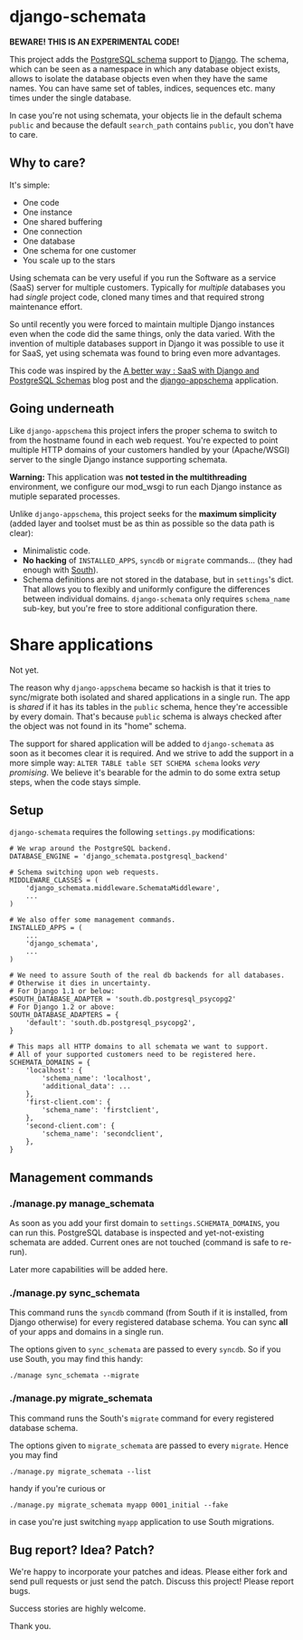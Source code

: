 django-schemata
===============

**BEWARE! THIS IS AN EXPERIMENTAL CODE!**

This project adds the [PostgreSQL schema](http://www.postgresql.org/docs/8.4/static/ddl-schemas.html)
support to [Django](http://www.djangoproject.com/). The schema, which can
be seen as a namespace in which any database object exists, allows to isolate
the database objects even when they have the same names. You can have same set
of tables, indices, sequences etc. many times under the single database.

In case you're not using schemata, your objects lie in the default schema
`public` and because the default `search_path` contains `public`,
you don't have to care.

Why to care?
------------

It's simple: 

* One code
* One instance
* One shared buffering
* One connection
* One database
* One schema for one customer
* You scale up to the stars

Using schemata can be very useful if you run the Software as a service (SaaS)
server for multiple customers. Typically for *multiple* databases you had *single*
project code, cloned many times and that required strong maintenance effort. 

So until recently you were forced to maintain multiple Django instances even
when the code did the same things, only the data varied. With the invention
of multiple databases support in Django it was possible to use it for SaaS,
yet using schemata was found to bring even more advantages.

This code was inspired by the [A better way : SaaS with Django and PostgreSQL Schemas](http://tidbids.posterous.com/saas-with-django-and-postgresql-schemas)
blog post and the [django-appschema](https://bitbucket.org/cedarlab/django-appschema/src)
application.

Going underneath
----------------

Like `django-appschema` this project infers the proper schema to switch to
from the hostname found in each web request. You're expected to point
multiple HTTP domains of your customers handled by your (Apache/WSGI) server
to the single Django instance supporting schemata.

**Warning:** This application was **not tested in the multithreading**
environment, we configure our mod_wsgi to run each Django instance
as mutiple separated processes.

Unlike `django-appschema`, this project seeks for the **maximum simplicity**
(added layer and toolset must be as thin as possible so the data path is clear):

* Minimalistic code.
* **No hacking** of `INSTALLED_APPS`, `syncdb` or `migrate` commands...
  (they had enough with [South](http://south.aeracode.org/)).
* Schema definitions are not stored in the database, but in `settings`'s dict.
  That allows you to flexibly and uniformly configure the differences between
  individual domains. `django-schemata` only requires `schema_name` sub-key,
  but you're free to store additional configuration there. 

Share applications
==================

Not yet.

The reason why `django-appschema` became so hackish is that it tries to
sync/migrate both isolated and shared applications in a single run. The app is
*shared* if it has its tables in the `public` schema, hence they're accessible
by every domain. That's because `public` schema is always checked after the
object was not found in its "home" schema. 

The support for shared application will be added to `django-schemata` as soon
as it becomes clear it is required. And we strive to add the support
in a more simple way: `ALTER TABLE table SET SCHEMA schema` looks
*very promising*. We believe it's bearable for the admin to do some extra
setup steps, when the code stays simple. 

Setup
-----

`django-schemata` requires the following `settings.py` modifications:

	# We wrap around the PostgreSQL backend.
    DATABASE_ENGINE = 'django_schemata.postgresql_backend'

    # Schema switching upon web requests.
    MIDDLEWARE_CLASSES = (
        'django_schemata.middleware.SchemataMiddleware',
        ...
	)
	
	# We also offer some management commands.
	INSTALLED_APPS = (
		...
	    'django_schemata',
	    ...
	)
	
	# We need to assure South of the real db backends for all databases.
	# Otherwise it dies in uncertainty.
	# For Django 1.1 or below:
	#SOUTH_DATABASE_ADAPTER = 'south.db.postgresql_psycopg2'
	# For Django 1.2 or above:
	SOUTH_DATABASE_ADAPTERS = {
	    'default': 'south.db.postgresql_psycopg2',
	}
	
	# This maps all HTTP domains to all schemata we want to support.
	# All of your supported customers need to be registered here. 
	SCHEMATA_DOMAINS = {
	    'localhost': {
	    	'schema_name': 'localhost',
	    	'additional_data': ...
	    },
	    'first-client.com': {
	    	'schema_name': 'firstclient',
	    },
	    'second-client.com': {
	    	'schema_name': 'secondclient',
	    },
	}

Management commands
-------------------

### ./manage.py manage_schemata ###

As soon as you add your first domain to `settings.SCHEMATA_DOMAINS`, you can
run this. PostgreSQL database is inspected and yet-not-existing schemata
are added. Current ones are not touched (command is safe to re-run).

Later more capabilities will be added here.

### ./manage.py sync_schemata ###

This command runs the `syncdb` command (from South if it is installed, from
Django otherwise) for every registered database schema. You can sync **all**
of your apps and domains in a single run. 

The options given to `sync_schemata` are passed to every `syncdb`. So if you
use South, you may find this handy:

    ./manage sync_schemata --migrate

### ./manage.py migrate_schemata ###

This command runs the South's `migrate` command for every registered database
schema.

The options given to `migrate_schemata` are passed to every `migrate`. Hence
you may find

    ./manage.py migrate_schemata --list

handy if you're curious or

    ./manage.py migrate_schemata myapp 0001_initial --fake

in case you're just switching `myapp` application to use South migrations.

Bug report? Idea? Patch?
------------------------

We're happy to incorporate your patches and ideas. Please either fork and send
pull requests or just send the patch. Discuss this project! Please report bugs.

Success stories are highly welcome.

Thank you.
